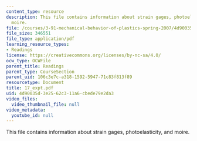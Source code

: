 ```yaml
---
content_type: resource
description: This file contains information about strain gages, photoelasticity, and
  moire.
file: /courses/3-91-mechanical-behavior-of-plastics-spring-2007/4d90035d3e2562c311a6cbede79e2da3_17_expt.pdf
file_size: 346551
file_type: application/pdf
learning_resource_types:
- Readings
license: https://creativecommons.org/licenses/by-nc-sa/4.0/
ocw_type: OCWFile
parent_title: Readings
parent_type: CourseSection
parent_uid: 106c3e7c-a318-1592-5947-71c83f813f89
resourcetype: Document
title: 17_expt.pdf
uid: 4d90035d-3e25-62c3-11a6-cbede79e2da3
video_files:
  video_thumbnail_file: null
video_metadata:
  youtube_id: null
---
```

This file contains information about strain gages, photoelasticity, and moire.